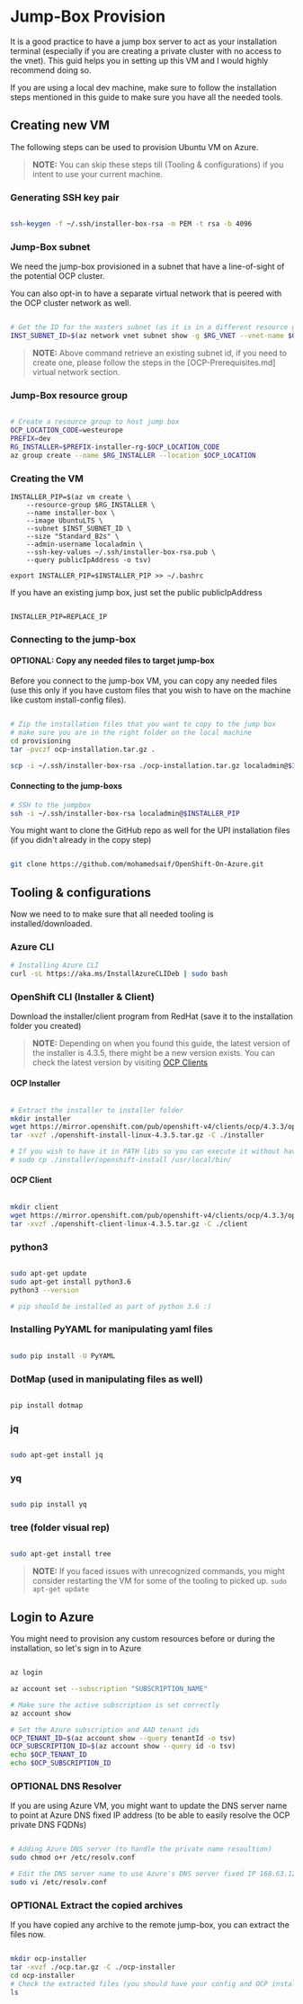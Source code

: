 # Jump-Box Provision

It is a good practice to have a jump box server to act as your installation terminal (especially if you are creating a private cluster with no access to the vnet). This guid helps you in setting up this VM and I would highly recommend doing so.

If you are using a local dev machine, make sure to follow the installation steps mentioned in this guide to make sure you have all the needed tools.

## Creating new VM

The following steps can be used to provision Ubuntu VM on Azure. 

>**NOTE:** You can skip these steps till (Tooling & configurations) if you intent to use your current machine.

### Generating SSH key pair

```bash

ssh-keygen -f ~/.ssh/installer-box-rsa -m PEM -t rsa -b 4096

```

### Jump-Box subnet

We need the jump-box provisioned in a subnet that have a line-of-sight of the potential OCP cluster.

You can also opt-in to have a separate virtual network that is peered with the OCP cluster network as well.

```bash

# Get the ID for the masters subnet (as it is in a different resource group)
INST_SUBNET_ID=$(az network vnet subnet show -g $RG_VNET --vnet-name $OCP_VNET_NAME --name $INST_SUBNET_NAME --query id -o tsv)

```

>**NOTE:** Above command retrieve an existing subnet id, if you need to create one, please follow the steps in the [OCP-Prerequisites.md] virtual network section.

### Jump-Box resource group

```bash

# Create a resource group to host jump box
OCP_LOCATION_CODE=westeurope
PREFIX=dev
RG_INSTALLER=$PREFIX-installer-rg-$OCP_LOCATION_CODE
az group create --name $RG_INSTALLER --location $OCP_LOCATION

```

### Creating the VM

```
INSTALLER_PIP=$(az vm create \
    --resource-group $RG_INSTALLER \
    --name installer-box \
    --image UbuntuLTS \
    --subnet $INST_SUBNET_ID \
    --size "Standard_B2s" \
    --admin-username localadmin \
    --ssh-key-values ~/.ssh/installer-box-rsa.pub \
    --query publicIpAddress -o tsv)

export INSTALLER_PIP=$INSTALLER_PIP >> ~/.bashrc

```

If you have an existing jump box, just set the public publicIpAddress

```

INSTALLER_PIP=REPLACE_IP

```

### Connecting to the jump-box

#### OPTIONAL: Copy any needed files to target jump-box

Before you connect to the jump-box VM, you can copy any needed files (use this only if you have custom files that you wish to have on the machine like custom install-config files).

```bash

# Zip the installation files that you want to copy to the jump box
# make sure you are in the right folder on the local machine
cd provisioning
tar -pvczf ocp-installation.tar.gz .

scp -i ~/.ssh/installer-box-rsa ./ocp-installation.tar.gz localadmin@$INSTALLER_PIP:~/ocp.tar.gz

```
#### Connecting to the jump-boxs

```bash
# SSH to the jumpbox
ssh -i ~/.ssh/installer-box-rsa localadmin@$INSTALLER_PIP

```

You might want to clone the GitHub repo as well for the UPI installation files (if you didn't already in the copy step)

```bash

git clone https://github.com/mohamedsaif/OpenShift-On-Azure.git

```

## Tooling & configurations

Now we need to to make sure that all needed tooling is installed/downloaded.

### Azure CLI

```bash
# Installing Azure CLI
curl -sL https://aka.ms/InstallAzureCLIDeb | sudo bash

```

### OpenShift CLI (Installer & Client)

Download the installer/client program from RedHat (save it to the installation folder you created)

>**NOTE:** Depending on when you found this guide, the latest version of the installer is 4.3.5, there might be a new version exists. You can check the latest version by visiting [OCP Clients](https://mirror.openshift.com/pub/openshift-v4/clients/ocp/)

#### OCP Installer

```bash

# Extract the installer to installer folder
mkdir installer
wget https://mirror.openshift.com/pub/openshift-v4/clients/ocp/4.3.3/openshift-install-linux-4.3.5.tar.gz
tar -xvzf ./openshift-install-linux-4.3.5.tar.gz -C ./installer

# If you wish to have it in PATH libs so you can execute it without having it in folder, run this:
# sudo cp ./installer/openshift-install /usr/local/bin/

```

#### OCP Client

```bash

mkdir client
wget https://mirror.openshift.com/pub/openshift-v4/clients/ocp/4.3.3/openshift-client-linux-4.3.5.tar.gz
tar -xvzf ./openshift-client-linux-4.3.5.tar.gz -C ./client

```

### python3

```bash

sudo apt-get update
sudo apt-get install python3.6
python3 --version

# pip should be installed as part of python 3.6 :)

```

### Installing PyYAML for manipulating yaml files

```bash

sudo pip install -U PyYAML

```

### DotMap (used in manipulating files as well)

```bash

pip install dotmap

```

### jq

```bash

sudo apt-get install jq

```

### yq
```bash

sudo pip install yq

```

### tree (folder visual rep)

```bash

sudo apt-get install tree

```

>**NOTE:** If you faced issues with unrecognized commands, you might consider restarting the VM for some of the tooling to picked up.
```sudo apt-get update```

## Login to Azure

You might need to provision any custom resources before or during the installation, so let's sign in to Azure

```bash

az login

az account set --subscription "SUBSCRIPTION_NAME"

# Make sure the active subscription is set correctly
az account show

# Set the Azure subscription and AAD tenant ids
OCP_TENANT_ID=$(az account show --query tenantId -o tsv)
OCP_SUBSCRIPTION_ID=$(az account show --query id -o tsv)
echo $OCP_TENANT_ID
echo $OCP_SUBSCRIPTION_ID

```

### OPTIONAL DNS Resolver

If you are using Azure VM, you might want to update the DNS server name to point at Azure DNS fixed IP address (to be able to easily resolve the OCP private DNS FQDNs)

```bash

# Adding Azure DNS server (to handle the private name resoultion)
sudo chmod o+r /etc/resolv.conf

# Edit the DNS server name to use Azure's DNS server fixed IP 168.63.129.16 (press i to be in insert mode, then ESC and type :wq to save and exit)
sudo vi /etc/resolv.conf

```

### OPTIONAL Extract the copied archives

If you have copied any archive to the remote jump-box, you can extract the files now.

```bash

mkdir ocp-installer
tar -xvzf ./ocp.tar.gz -C ./ocp-installer
cd ocp-installer
# Check the extracted files (you should have your config and OCP installer)
ls

```